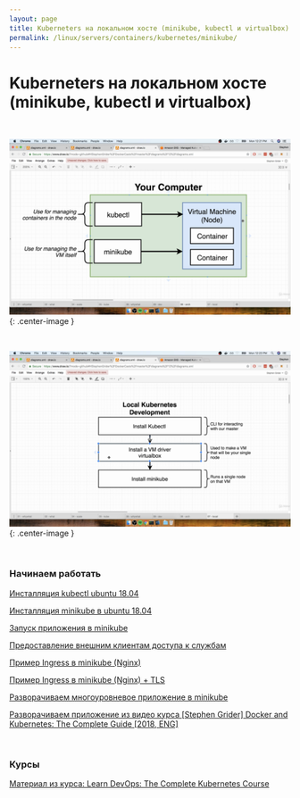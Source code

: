 ```yaml
---
layout: page
title: Kuberneters на локальном хосте (minikube, kubectl и virtualbox)
permalink: /linux/servers/containers/kubernetes/minikube/
---
```


# Kuberneters на локальном хосте (minikube, kubectl и virtualbox)

<br/>

![your computer](/img/linux/servers/containers/kubernetes/your-computer.png "your computer"){: .center-image }

<br/>

![Local Kubernetes Development](/img/linux/servers/containers/kubernetes/local-kubernetes-development.png "Local Kubernetes Development"){: .center-image }

<br/>

### Начинаем работать

[Инсталляция kubectl ubuntu 18.04](/linux/servers/containers/kubernetes/install/)

[Инсталляция minikube в ubuntu 18.04](/linux/servers/containers/kubernetes/minikube/install/)

[Запуск приложения в minikube](/linux/servers/containers/kubernetes/minikube/run-application/)

[Предоставление внешним клиентам доступа к службам](/linux/servers/containers/kubernetes/minikube/svc/)

[Пример Ingress в minikube (Nginx)](/linux/servers/containers/kubernetes/kubeadm/minikube-ingress-nginx/)

[Пример Ingress в minikube (Nginx) + TLS](/linux/servers/containers/kubernetes/kubeadm/minikube-ingress-nginx/tls/)

[Разворачиваем многоуровневое приложение в minikube](/linux/servers/containers/kubernetes/minikube/multi-tier-application/)

[Разворачиваем приложение из видео курса [Stephen Grider] Docker and Kubernetes: The Complete Guide [2018, ENG]](/linux/servers/containers/kubernetes/minikube/grider-multi-pod-app-minikube/)

<br/>

### Курсы

[Материал из курса: Learn DevOps: The Complete Kubernetes Course](/linux/servers/containers/kubernetes/minikube/learn-devops-the-complete-kubernetes-course/)
